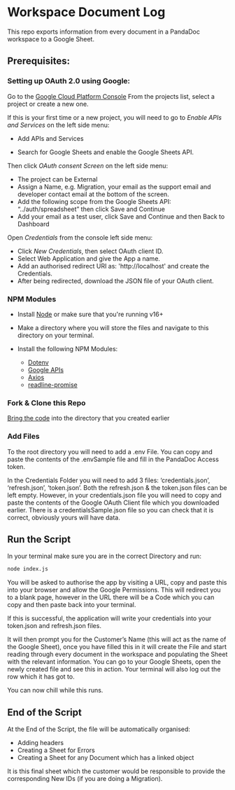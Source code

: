 # Workspace Document Log

This repo exports information from every document in a PandaDoc workspace to a Google Sheet.

## Prerequisites:

### Setting up OAuth 2.0 using Google:

Go to the [Google Cloud Platform Console](https://console.cloud.google.com/) From the projects list, select a project or create a new one.

If this is your first time or a new project, you will need to go to _Enable APIs and Services_ on the left side menu:

- Add APIs and Services

- Search for Google Sheets and enable the Google Sheets API.

Then click _OAuth consent Screen_ on the left side menu:

- The project can be External
- Assign a Name, e.g. Migration, your email as the support email and developer contact email at the bottom of the screen.
- Add the following scope from the Google Sheets API: “../auth/spreadsheet” then click Save and Continue
- Add your email as a test user, click Save and Continue and then Back to Dashboard

Open _Credentials_ from the console left side menu:

- Click _New Credentials_, then select OAuth client ID.
- Select Web Application and give the App a name.
- Add an authorised redirect URI as: 'http://localhost' and create the Credentials.
- After being redirected, download the JSON file of your OAuth client.

### NPM Modules

- Install [Node](https://nodejs.org/en/) or make sure that you're running v16+
- Make a directory where you will store the files and navigate to this directory on your terminal.
- Install the following NPM Modules:

  - [Dotenv](https://www.npmjs.com/package/dotenv)
  - [Google APIs](https://www.npmjs.com/package/googleapis)
  - [Axios](https://www.npmjs.com/package/axios)
  - [readline-promise](https://www.npmjs.com/package/readline-promise)

### Fork & Clone this Repo

[Bring the code](https://docs.github.com/en/get-started/quickstart/fork-a-repo) into the directory that you created earlier

### Add Files

To the root directory you will need to add a .env File. You can copy and paste the contents of the .envSample file and fill in the PandaDoc Access token.

In the Credentials Folder you will need to add 3 files: ‘credentials.json’, ‘refresh.json’, ‘token.json’. Both the refresh.json & the token.json files can be left empty. However, in your credentials.json file you will need to copy and paste the contents of the Google OAuth Client file which you downloaded earlier. There is a credentialsSample.json file so you can check that it is correct, obviously yours will have data.

## Run the Script

In your terminal make sure you are in the correct Directory and run:

```bash
node index.js
```

You will be asked to authorise the app by visiting a URL, copy and paste this into your browser and allow the Google Permissions. This will redirect you to a blank page, however in the URL there will be a Code which you can copy and then paste back into your terminal.

If this is successful, the application will write your credentials into your token.json and refresh.json files.

It will then prompt you for the Customer’s Name (this will act as the name of the Google Sheet), once you have filled this in it will create the File and start reading through every document in the workspace and populating the Sheet with the relevant information. You can go to your Google Sheets, open the newly created file and see this in action. Your terminal will also log out the row which it has got to.

You can now chill while this runs.

## End of the Script

At the End of the Script, the file will be automatically organised:

- Adding headers
- Creating a Sheet for Errors
- Creating a Sheet for any Document which has a linked object

It is this final sheet which the customer would be responsible to provide the corresponding New IDs (if you are doing a Migration).

